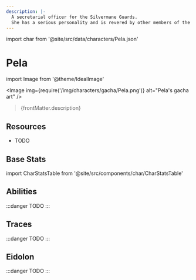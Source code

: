 ```yaml
---
description: |-
  A secretarial officer for the Silvermane Guards.
  She has a serious personality and is revered by other members of the Silvermane Guards.
---
```


import char from '@site/src/data/characters/Pela.json'

# Pela

import Image from '@theme/IdealImage'

<Image img={require('/img/characters/gacha/Pela.png')} alt="Pela's gacha art" />
<blockquote>{frontMatter.description}</blockquote>

## Resources

* TODO

## Base Stats

import CharStatsTable from '@site/src/components/char/CharStatsTable'

<CharStatsTable char={char} />

## Abilities

:::danger
TODO
:::

## Traces

:::danger
TODO
:::

## Eidolon

:::danger
TODO
:::